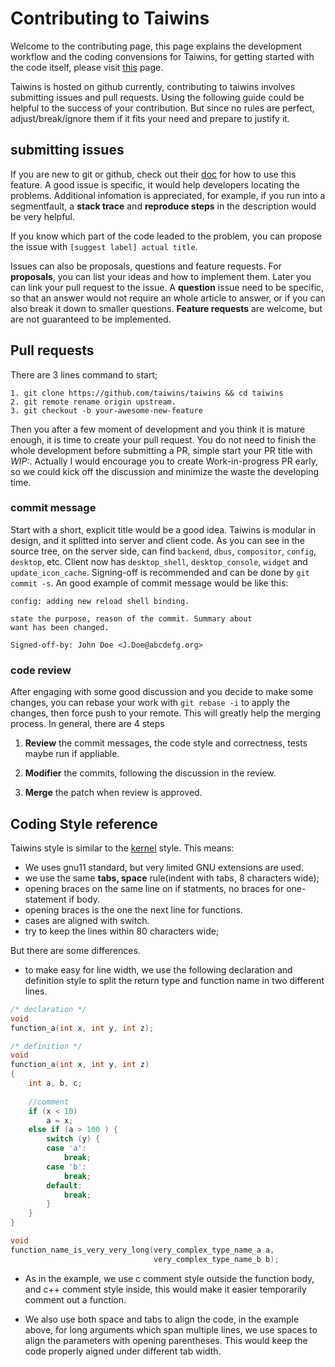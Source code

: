 # Contributing to Taiwins

Welcome to the contributing page, this page explains the development workflow
and the coding convensions for Taiwins, for getting started with the code
itself, please visit [this](docs/mainpage.md) page.

Taiwins is hosted on github currently, contributing to taiwins involves
submitting issues and pull requests. Using the following guide could be helpful
to the success of your contribution. But since no rules are perfect,
adjust/break/ignore them if it fits your need and prepare to justify it.

## submitting issues

If you are new to git or github, check out their
[doc](https://guides.github.com/features/issues/) for how to use this
feature. A good issue is specific, it would help developers locating the
problems. Additional infomation is appreciated, for example, if you run into a
segmentfault, a **stack trace** and **reproduce steps** in the description
would be very helpful.

If you know which part of the code leaded to the problem, you can propose the
issue with `[suggest label] actual title`.

Issues can also be proposals, questions and feature requests. For
**proposals**, you can list your ideas and how to implement them. Later you can
link your pull request to the issue. A **question** issue need to be specific,
so that an answer would not require an whole article to answer, or if you can
also break it down to smaller questions. **Feature requests** are welcome, but
are not guaranteed to be implemented.

## Pull requests

There are 3 lines command to start;

	1. git clone https://github.com/taiwins/taiwins && cd taiwins
	2. git remote rename origin upstream.
	3. git checkout -b your-awesome-new-feature
	
Then you after a few moment of development and you think it is mature enough,
it is time to create your pull request. You do not need to finish the whole
development before submitting a PR, simple start your PR title with
*WIP:*. Actually I would encourage you to create Work-in-progress PR early, so
we could kick off the discussion and minimize the waste the developing
time.

### commit message

Start with a short, explicit title would be a good idea. Taiwins is modular in
design, and it splitted into server and client code. As you can see in the
source tree, on the server side, can find `backend`, `dbus`, `compositor`,
`config`, `desktop`, etc. Client now has `desktop_shell`, `desktop_console`,
`widget` and `update_icon_cache`. Signing-off is recommended and can be done
by `git commit -s`. An good example of commit message would be like this:
	
	config: adding new reload shell binding.
	
	state the purpose, reason of the commit. Summary about 
	want has been changed.
	
	Signed-off-by: John Doe <J.Doe@abcdefg.org>

### code review

After engaging with some good discussion and you decide to make some changes,
you can rebase your work with `git rebase -i` to apply the changes, then force
push to your remote. This will greatly help the merging process. In general,
there are 4 steps

1. **Review** the commit messages, the code style and correctness, tests maybe
   run if appliable.

3. **Modifier** the commits, following the discussion in the review.

5. **Merge** the patch when review is approved.

## Coding Style reference

Taiwins style is similar to the
[kernel](https://www.kernel.org/doc/Documentation/process/coding-style.rst)
style. This means:

- We uses gnu11 standard, but very limited GNU extensions are used.
- we use the same **tabs, space** rule(indent with tabs, 8 characters wide);
- opening braces on the same line on if statments, no braces for one-statement
  if body.
- opening braces is the one the next line for functions.
- cases are aligned with switch.
- try to keep the lines within 80 characters wide;

But there are some differences.
- to make easy for line width, we use the following declaration and definition
  style to split the return type and function name in two different lines.

```c
/* declaration */
void
function_a(int x, int y, int z);

/* definition */
void
function_a(int x, int y, int z)
{
	int a, b, c;
	
	//comment
	if (x < 10)
		a = x;
	else if (a > 100 ) {
		switch (y) {
		case 'a':
			break;
		case 'b':
			break;
		default:
			break;
		}
	}
}

void
function_name_is_very_very_long(very_complex_type_name_a a,
                                very_complex_type_name_b b);
```

- As in the example, we use c comment style outside the function body, and c++
  comment style inside, this would make it easier temporarily comment out a
  function.

- We also use both space and tabs to align the code, in the example above, for
  long arguments which span multiple lines, we use spaces to align the
  parameters with opening parentheses. This would keep the code properly aigned
  under different tab width.
